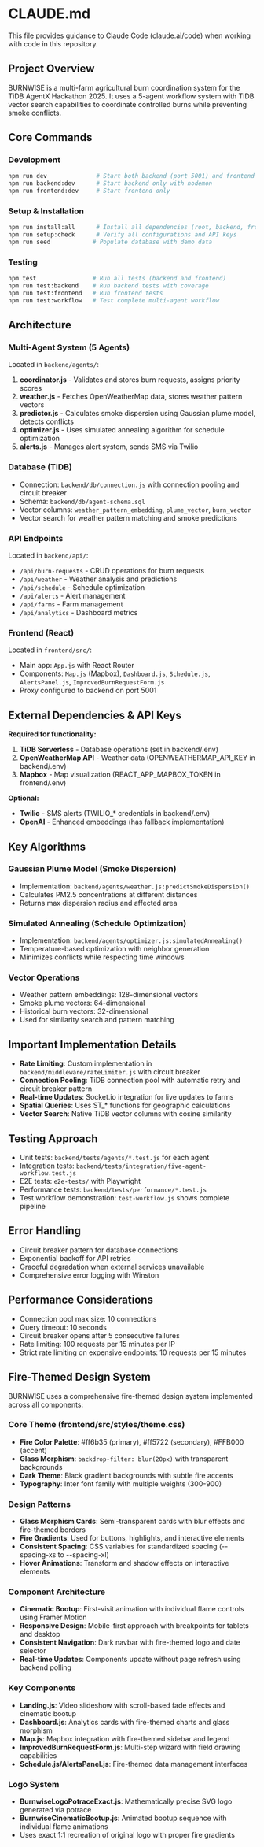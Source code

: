 # CLAUDE.md

This file provides guidance to Claude Code (claude.ai/code) when working with code in this repository.

## Project Overview

BURNWISE is a multi-farm agricultural burn coordination system for the TiDB AgentX Hackathon 2025. It uses a 5-agent workflow system with TiDB vector search capabilities to coordinate controlled burns while preventing smoke conflicts.

## Core Commands

### Development
```bash
npm run dev              # Start both backend (port 5001) and frontend (port 3000) concurrently
npm run backend:dev      # Start backend only with nodemon
npm run frontend:dev     # Start frontend only
```

### Setup & Installation
```bash
npm run install:all      # Install all dependencies (root, backend, frontend)
npm run setup:check      # Verify all configurations and API keys
npm run seed            # Populate database with demo data
```

### Testing
```bash
npm test                # Run all tests (backend and frontend)
npm run test:backend    # Run backend tests with coverage
npm run test:frontend   # Run frontend tests
npm run test:workflow   # Test complete multi-agent workflow
```

## Architecture

### Multi-Agent System (5 Agents)
Located in `backend/agents/`:
1. **coordinator.js** - Validates and stores burn requests, assigns priority scores
2. **weather.js** - Fetches OpenWeatherMap data, stores weather pattern vectors
3. **predictor.js** - Calculates smoke dispersion using Gaussian plume model, detects conflicts
4. **optimizer.js** - Uses simulated annealing algorithm for schedule optimization  
5. **alerts.js** - Manages alert system, sends SMS via Twilio

### Database (TiDB)
- Connection: `backend/db/connection.js` with connection pooling and circuit breaker
- Schema: `backend/db/agent-schema.sql`
- Vector columns: `weather_pattern_embedding`, `plume_vector`, `burn_vector`
- Vector search for weather pattern matching and smoke predictions

### API Endpoints
Located in `backend/api/`:
- `/api/burn-requests` - CRUD operations for burn requests
- `/api/weather` - Weather analysis and predictions
- `/api/schedule` - Schedule optimization
- `/api/alerts` - Alert management
- `/api/farms` - Farm management
- `/api/analytics` - Dashboard metrics

### Frontend (React)
Located in `frontend/src/`:
- Main app: `App.js` with React Router
- Components: `Map.js` (Mapbox), `Dashboard.js`, `Schedule.js`, `AlertsPanel.js`, `ImprovedBurnRequestForm.js`
- Proxy configured to backend on port 5001

## External Dependencies & API Keys

**Required for functionality:**
1. **TiDB Serverless** - Database operations (set in backend/.env)
2. **OpenWeatherMap API** - Weather data (OPENWEATHERMAP_API_KEY in backend/.env)
3. **Mapbox** - Map visualization (REACT_APP_MAPBOX_TOKEN in frontend/.env)

**Optional:**
- **Twilio** - SMS alerts (TWILIO_* credentials in backend/.env)
- **OpenAI** - Enhanced embeddings (has fallback implementation)

## Key Algorithms

### Gaussian Plume Model (Smoke Dispersion)
- Implementation: `backend/agents/weather.js:predictSmokeDispersion()`
- Calculates PM2.5 concentrations at different distances
- Returns max dispersion radius and affected area

### Simulated Annealing (Schedule Optimization)
- Implementation: `backend/agents/optimizer.js:simulatedAnnealing()`
- Temperature-based optimization with neighbor generation
- Minimizes conflicts while respecting time windows

### Vector Operations
- Weather pattern embeddings: 128-dimensional vectors
- Smoke plume vectors: 64-dimensional
- Historical burn vectors: 32-dimensional
- Used for similarity search and pattern matching

## Important Implementation Details

- **Rate Limiting**: Custom implementation in `backend/middleware/rateLimiter.js` with circuit breaker
- **Connection Pooling**: TiDB connection pool with automatic retry and circuit breaker pattern
- **Real-time Updates**: Socket.io integration for live updates to farms
- **Spatial Queries**: Uses ST_* functions for geographic calculations
- **Vector Search**: Native TiDB vector columns with cosine similarity

## Testing Approach

- Unit tests: `backend/tests/agents/*.test.js` for each agent
- Integration tests: `backend/tests/integration/five-agent-workflow.test.js`
- E2E tests: `e2e-tests/` with Playwright
- Performance tests: `backend/tests/performance/*.test.js`
- Test workflow demonstration: `test-workflow.js` shows complete pipeline

## Error Handling

- Circuit breaker pattern for database connections
- Exponential backoff for API retries
- Graceful degradation when external services unavailable
- Comprehensive error logging with Winston

## Performance Considerations

- Connection pool max size: 10 connections
- Query timeout: 10 seconds
- Circuit breaker opens after 5 consecutive failures
- Rate limiting: 100 requests per 15 minutes per IP
- Strict rate limiting on expensive endpoints: 10 requests per 15 minutes

## Fire-Themed Design System

BURNWISE uses a comprehensive fire-themed design system implemented across all components:

### Core Theme (frontend/src/styles/theme.css)
- **Fire Color Palette**: #ff6b35 (primary), #ff5722 (secondary), #FFB000 (accent)
- **Glass Morphism**: `backdrop-filter: blur(20px)` with transparent backgrounds
- **Dark Theme**: Black gradient backgrounds with subtle fire accents
- **Typography**: Inter font family with multiple weights (300-900)

### Design Patterns
- **Glass Morphism Cards**: Semi-transparent cards with blur effects and fire-themed borders
- **Fire Gradients**: Used for buttons, highlights, and interactive elements
- **Consistent Spacing**: CSS variables for standardized spacing (--spacing-xs to --spacing-xl)
- **Hover Animations**: Transform and shadow effects on interactive elements

### Component Architecture
- **Cinematic Bootup**: First-visit animation with individual flame controls using Framer Motion
- **Responsive Design**: Mobile-first approach with breakpoints for tablets and desktop
- **Consistent Navigation**: Dark navbar with fire-themed logo and date selector
- **Real-time Updates**: Components update without page refresh using backend polling

### Key Components
- **Landing.js**: Video slideshow with scroll-based fade effects and cinematic bootup
- **Dashboard.js**: Analytics cards with fire-themed charts and glass morphism
- **Map.js**: Mapbox integration with fire-themed sidebar and legend
- **ImprovedBurnRequestForm.js**: Multi-step wizard with field drawing capabilities
- **Schedule.js/AlertsPanel.js**: Fire-themed data management interfaces

### Logo System
- **BurnwiseLogoPotraceExact.js**: Mathematically precise SVG logo generated via potrace
- **BurnwiseCinematicBootup.js**: Animated bootup sequence with individual flame animations
- Uses exact 1:1 recreation of original logo with proper fire gradients